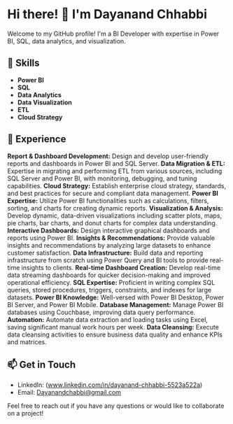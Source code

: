 # Hi there! 👋 I'm Dayanand Chhabbi

Welcome to my GitHub profile! I'm a BI Developer with expertise in Power BI, SQL, data analytics, and visualization.

## 🔧 Skills

- **Power BI**
- **SQL**
- **Data Analytics**
- **Data Visualization**
- **ETL**
- **Cloud Strategy**

## 💼 Experience

**Report & Dashboard Development:** Design and develop user-friendly reports and dashboards in Power BI and SQL Server.
**Data Migration & ETL:** Expertise in migrating and performing ETL from various sources, including SQL Server and Power BI, with monitoring, debugging, and tuning capabilities.
**Cloud Strategy:** Establish enterprise cloud strategy, standards, and best practices for secure and compliant data management.
**Power BI Expertise:** Utilize Power BI functionalities such as calculations, filters, sorting, and charts for creating dynamic reports.
**Visualization & Analysis:** Develop dynamic, data-driven visualizations including scatter plots, maps, pie charts, bar charts, and donut charts for complex data understanding.
**Interactive Dashboards:** Design interactive graphical dashboards and reports using Power BI.
**Insights & Recommendations:** Provide valuable insights and recommendations by analyzing large datasets to enhance customer satisfaction.
**Data Infrastructure:** Build data and reporting infrastructure from scratch using Power Query and BI tools to provide real-time insights to clients.
**Real-time Dashboard Creation:** Develop real-time data streaming dashboards for quicker decision-making and improved operational efficiency.
**SQL Expertise:** Proficient in writing complex SQL queries, stored procedures, triggers, constraints, and indexes for large datasets.
**Power BI Knowledge:** Well-versed with Power BI Desktop, Power BI Server, and Power BI Mobile.
**Database Management:** Manage Power BI databases using Couchbase, improving data query performance.
**Automation:** Automate data extraction and loading tasks using Excel, saving significant manual work hours per week.
**Data Cleansing:** Execute data cleansing activities to ensure business data quality and enhance KPIs and matrices.

## 📫 Get in Touch

- LinkedIn: (www.linkedin.com/in/dayanand-chhabbi-5523a522a)
- Email: Dayanandchabbi@gmail.com

Feel free to reach out if you have any questions or would like to collaborate on a project!
